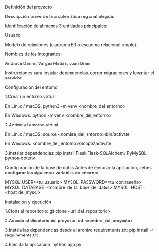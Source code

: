 Definición del proyecto

Descripción breve de la problemática regional elegida:

Identificación de al menos 3 entidades principales:

Usuario

Modelo de relaciones (diagrama ER o esquema relacional simple).

Nombres de los integrantes:

Andrada Daniel, Vargas Matias, Juan Brian

Instrucciones para instalar dependencias, correr migraciones y levantar el servidor.

Configuracion del entorno

1.Crear un entorno virtual

En Linux / macOS:
python3 -m venv <nombre_del_entorno>

En Windows:
python -m venv <nombre_del_entorno>

2.Activar el entorno virtual

En Linux / macOS:
source <nombre_del_entorno>/bin/activate

En Windows:
<nombre_del_entorno>\Scripts\activate

3.Instalar dependencias:
pip install Flask Flask-SQLAlchemy PyMySQL python-dotenv

Configuración de la base de datos
Antes de ejecutar la aplicación, debes configurar las siguientes variables de entorno:

MYSQL_USER=<tu_usuario>
MYSQL_PASSWORD=<tu_contraseña>
MYSQL_DATABASE=<nombre_de_la_base_de_datos>
MYSQL_HOST=<host_de_mysql>

Instalacion y ejecución

1.Clona el repositorio: 
git clone <url_del_repositorio>

2.Accede al directorio del proyecto:
cd <nombre_del_proyecto>

3.Instala las dependencias desde el archivo requirements.txt:
pip install -r requirements.txt

4.Ejecuta la aplicacion:
python app.py